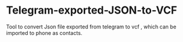# Telegram-exported-JSON-to-VCF
Tool to convert Json file exported from telegram to vcf , which can be imported to phone as contacts.
